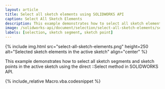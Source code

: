 ```yaml
---
layout: article
title: Select all sketch elements using SOLIDWORKS API
caption: Select All Sketch Elements
description: This example demonstrates how to select all sketch elements (segments and points) in the active sketch
image: /solidworks-api/document/selection/select-all-sketch-elements/select-all-sketch-elements.png
labels: [selection, sketch segment, sketch point]
---
```

{% include img.html src="select-all-sketch-elements.png" height=250 alt="Selected sketch elements in the active sketch" align="center" %}

This example demonstrates how to select all sketch segments and sketch points in the active sketch using the direct ::Select method in SOLIDWORKS API.

{% include_relative Macro.vba.codesnippet %}
